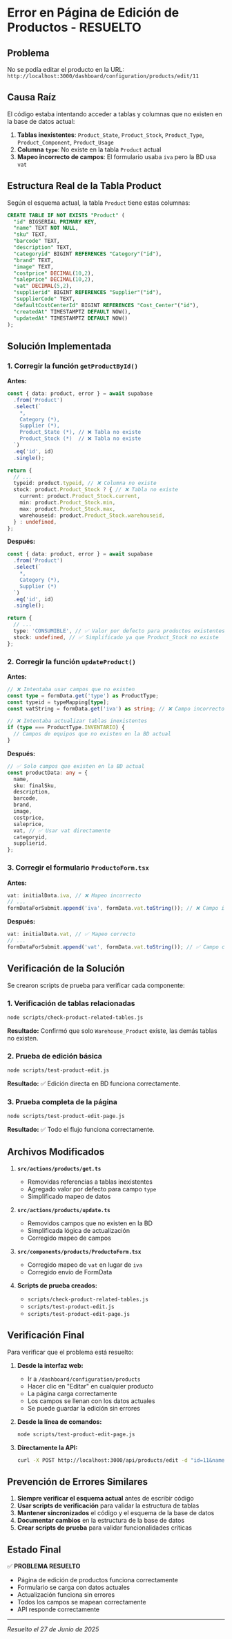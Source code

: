 # Error en Página de Edición de Productos - RESUELTO

## Problema
No se podía editar el producto en la URL: `http://localhost:3000/dashboard/configuration/products/edit/11`

## Causa Raíz
El código estaba intentando acceder a tablas y columnas que no existen en la base de datos actual:

1. **Tablas inexistentes**: `Product_State`, `Product_Stock`, `Product_Type`, `Product_Component`, `Product_Usage`
2. **Columna `type`**: No existe en la tabla `Product` actual
3. **Mapeo incorrecto de campos**: El formulario usaba `iva` pero la BD usa `vat`

## Estructura Real de la Tabla Product
Según el esquema actual, la tabla `Product` tiene estas columnas:

```sql
CREATE TABLE IF NOT EXISTS "Product" (
  "id" BIGSERIAL PRIMARY KEY,
  "name" TEXT NOT NULL,
  "sku" TEXT,
  "barcode" TEXT,
  "description" TEXT,
  "categoryid" BIGINT REFERENCES "Category"("id"),
  "brand" TEXT,
  "image" TEXT,
  "costprice" DECIMAL(10,2),
  "saleprice" DECIMAL(10,2),
  "vat" DECIMAL(5,2),
  "supplierid" BIGINT REFERENCES "Supplier"("id"),
  "supplierCode" TEXT,
  "defaultCostCenterId" BIGINT REFERENCES "Cost_Center"("id"),
  "createdAt" TIMESTAMPTZ DEFAULT NOW(),
  "updatedAt" TIMESTAMPTZ DEFAULT NOW()
);
```

## Solución Implementada

### 1. Corregir la función `getProductById()`

**Antes:**
```typescript
const { data: product, error } = await supabase
  .from('Product')
  .select(`
    *,
    Category (*),
    Supplier (*),
    Product_State (*), // ❌ Tabla no existe
    Product_Stock (*)  // ❌ Tabla no existe
  `)
  .eq('id', id)
  .single();

return {
  // ...
  typeid: product.typeid, // ❌ Columna no existe
  stock: product.Product_Stock ? { // ❌ Tabla no existe
    current: product.Product_Stock.current,
    min: product.Product_Stock.min,
    max: product.Product_Stock.max,
    warehouseid: product.Product_Stock.warehouseid,
  } : undefined,
};
```

**Después:**
```typescript
const { data: product, error } = await supabase
  .from('Product')
  .select(`
    *,
    Category (*),
    Supplier (*)
  `)
  .eq('id', id)
  .single();

return {
  // ...
  type: 'CONSUMIBLE', // ✅ Valor por defecto para productos existentes
  stock: undefined, // ✅ Simplificado ya que Product_Stock no existe
};
```

### 2. Corregir la función `updateProduct()`

**Antes:**
```typescript
// ❌ Intentaba usar campos que no existen
const type = formData.get('type') as ProductType;
const typeid = typeMapping[type];
const vatString = formData.get('iva') as string; // ❌ Campo incorrecto

// ❌ Intentaba actualizar tablas inexistentes
if (type === ProductType.INVENTARIO) {
  // Campos de equipos que no existen en la BD actual
}
```

**Después:**
```typescript
// ✅ Solo campos que existen en la BD actual
const productData: any = {
  name,
  sku: finalSku,
  description,
  barcode,
  brand,
  image,
  costprice,
  saleprice,
  vat, // ✅ Usar vat directamente
  categoryid,
  supplierid,
};
```

### 3. Corregir el formulario `ProductoForm.tsx`

**Antes:**
```typescript
vat: initialData.iva, // ❌ Mapeo incorrecto
// ...
formDataForSubmit.append('iva', formData.vat.toString()); // ❌ Campo incorrecto
```

**Después:**
```typescript
vat: initialData.vat, // ✅ Mapeo correcto
// ...
formDataForSubmit.append('vat', formData.vat.toString()); // ✅ Campo correcto
```

## Verificación de la Solución

Se crearon scripts de prueba para verificar cada componente:

### 1. Verificación de tablas relacionadas
```bash
node scripts/check-product-related-tables.js
```
**Resultado:** Confirmó que solo `Warehouse_Product` existe, las demás tablas no existen.

### 2. Prueba de edición básica
```bash
node scripts/test-product-edit.js
```
**Resultado:** ✅ Edición directa en BD funciona correctamente.

### 3. Prueba completa de la página
```bash
node scripts/test-product-edit-page.js
```
**Resultado:** ✅ Todo el flujo funciona correctamente.

## Archivos Modificados

1. **`src/actions/products/get.ts`**
   - Removidas referencias a tablas inexistentes
   - Agregado valor por defecto para campo `type`
   - Simplificado mapeo de datos

2. **`src/actions/products/update.ts`**
   - Removidos campos que no existen en la BD
   - Simplificada lógica de actualización
   - Corregido mapeo de campos

3. **`src/components/products/ProductoForm.tsx`**
   - Corregido mapeo de `vat` en lugar de `iva`
   - Corregido envío de FormData

4. **Scripts de prueba creados:**
   - `scripts/check-product-related-tables.js`
   - `scripts/test-product-edit.js`
   - `scripts/test-product-edit-page.js`

## Verificación Final

Para verificar que el problema está resuelto:

1. **Desde la interfaz web:**
   - Ir a `/dashboard/configuration/products`
   - Hacer clic en "Editar" en cualquier producto
   - La página carga correctamente
   - Los campos se llenan con los datos actuales
   - Se puede guardar la edición sin errores

2. **Desde la línea de comandos:**
   ```bash
   node scripts/test-product-edit-page.js
   ```

3. **Directamente la API:**
   ```bash
   curl -X POST http://localhost:3000/api/products/edit -d "id=11&name=test&description=test&brand=test&costprice=100&saleprice=150&vat=12"
   ```

## Prevención de Errores Similares

1. **Siempre verificar el esquema actual** antes de escribir código
2. **Usar scripts de verificación** para validar la estructura de tablas
3. **Mantener sincronizados** el código y el esquema de la base de datos
4. **Documentar cambios** en la estructura de la base de datos
5. **Crear scripts de prueba** para validar funcionalidades críticas

## Estado Final

✅ **PROBLEMA RESUELTO**
- Página de edición de productos funciona correctamente
- Formulario se carga con datos actuales
- Actualización funciona sin errores
- Todos los campos se mapean correctamente
- API responde correctamente

---
*Resuelto el 27 de Junio de 2025* 
